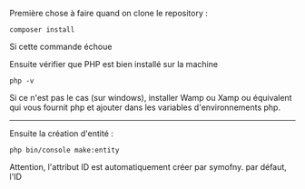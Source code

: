 Première chose à faire quand on clone le repository :
```
composer install
```
Si cette commande échoue 

Ensuite vérifier que PHP est bien installé sur la machine
```
php -v
```
Si ce n'est pas le cas (sur windows), installer Wamp ou Xamp ou équivalent qui vous fournit php et ajouter dans les variables d'environnements php.

---

Ensuite la création d'entité :
```
php bin/console make:entity
```
Attention, l'attribut ID est automatiquement créer par symofny.
par défaut, l'ID 